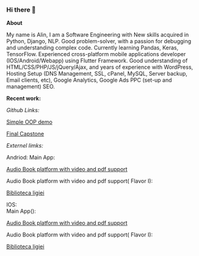 ### Hi there 👋

**About**

My name is Alin, I am a Software Engineering with New skills acquired in Python, Django, NLP. Good problem-solver, with a passion for debugging and understanding complex code. Currently learning Pandas, Keras, TensorFlow.
Experienced cross-platform mobile applications developer (IOS/Android/Webapp) using Flutter Framework.
Good understanding of HTML/CSS/PHP/JS/jQuery/Ajax, and years of experience with WordPress, Hosting Setup (DNS Management, SSL, cPanel, MySQL, Server backup, Email clients, etc), Google Analytics, Google Ads PPC (set-up and management) SEO. 

**Recent work:**

*Github Links:*

[Simple OOP demo](https://github.com/elisrizea/shoes_inventory)

[Final Capstone](https://github.com/elisrizea/finalCapstone)

*Externel limks:*

Andriod:
Main App:

[Audio Book platform with video and pdf support](https://play.google.com/store/apps/details?id=com.a2.books)
        
        
Audio Book platform with video and pdf support( Flavor I):

[Biblioteca ligiei](https://play.google.com/store/apps/details?id=com.a2.i1&hl=en_US&gl=US)
        
        
IOS:      
Main App():
      
[Audio Book platform with video and pdf support](https://apps.apple.com/us/app/a2-books/id1596772645)
        
        
Audio Book platform with video and pdf support( Flavor I):

[Biblioteca ligiei](https://apps.apple.com/us/app/biblioteca-ligiei/id1623380233)
        



<!--
**elisrizea/elisrizea** is a ✨ _special_ ✨ repository because its `README.md` (this file) appears on your GitHub profile.

Here are some ideas to get you started:

- 🔭 I’m currently working on ...
- 🌱 I’m currently learning ...
- 👯 I’m looking to collaborate on ...
- 🤔 I’m looking for help with ...
- 💬 Ask me about ...
- 📫 How to reach me: ...
- 😄 Pronouns: ...
- ⚡ Fun fact: ...
-->
